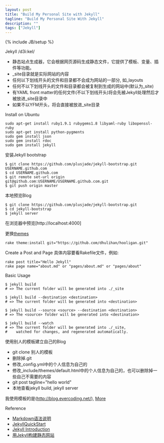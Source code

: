 ```yaml
---
layout: post
title: "Build My Personal Site with Jekyll"
tagline: "Build My Personal Site With Jekyll"
description: ""
tags: ["Jekyll"]
---
```

{% include JB/setup %}

Jekyll  /d3i:kel/

*   静态站点生成器，它会根据网页源码生成静态文件，它提供了模板、变量、插件等功能。
*   _site目录就是实际网站的内容
*   任何以下划线开头的文件和目录都不会成为网站的一部分, 如_layouts
*   任何不以下划线开头的文件和目录都会被复制到生成的网站中(默认为_site)
*   有YAML front matter的任何文件(不以下划线开头)将会先被Jekyll处理然后才被放进_site目录中
*   如果不以YFM开头，将会直接被放进_site目录

Install on Ubuntu

    sudo apt-get install ruby1.9.1 rubygems1.8 libyaml-ruby libopenssl-ruby
    sudo apt-get install python-pygments
    sudo gem install json
    sudo gem install rdoc
    sudo gem install jekyll

安装Jekyll bootstrap

    $ git clone https://github.com/plusjade/jekyll-bootstrap.git USERNAME.github.com
    $ cd USERNAME.github.com
    $ git remote set-url origin git@github.com:USERNAME/USERNAME.github.com.git
    $ git push origin master

本地预览Blog

    $ git clone https://github.com/plusjade/jekyll-bootstrap.git
    $ cd jekyll-bootstrap
    $ jekyll server

在浏览器中预览[http://localhost:4000]

更换[themes](http://themes.jekyllbootstrap.com/preview/hooligan/)

    rake theme:install git="https://github.com/dhulihan/hooligan.git"

Create a Post and Page
具体内容要看Rakefile文件，例如:

    rake post title="Hello Jekyll"
    rake page name="about.md" or "pages/about.md" or "pages/about"

Basic Usage

    $ jekyll build
    # => The current folder will be generated into ./_site

    $ jekyll build --destination <destination>
    # => The current folder will be generated into <destination>
    
    $ jekyll build --source <source> --destination <destination>
    # => The <source> folder will be generated into <destination>

    $ jekyll build --watch
    # => The current folder will be generated into ./_site,
    #    watched for changes, and regenerated automatically.
 
使用别人的模板建立自己的Blog

*   git clone 别人的模板
*   删除掉.git
*   修改_config.yml中的个人信息为自己的
*   修改_include/themes/default.html中的个人信息为自己的，也可以删除掉一些自己不需要的内容
*   git post tagline="hello world"
*   本地查看jekyll build, jekyll server

我使用模板的是(http://blog.evercoding.net/), [More](https://github.com/mojombo/jekyll/wiki/Sites)


Reference

*   [Markdown语法说明](http://wowubuntu.com/markdown/#overview)
*   [JekyllQuickStart](http://jekyllbootstrap.com/usage/jekyll-quick-start.html)
*   [Jekyll Introduction](http://jekyllbootstrap.com/lessons/jekyll-introduction.html)
*   [用Jekyll构建静态网站](http://yanping.me/cn/blog/2011/12/15/building-static-sites-with-jekyll)
